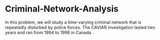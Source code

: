 # Criminal-Network-Analysis
In this problem, we will study a time-varying criminal network that is repeatedly disturbed by police forces. The CAVIAR investigation lasted two years and ran from 1994 to 1996 in Canada . 
